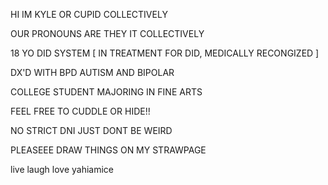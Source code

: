 HI IM KYLE OR CUPID COLLECTIVELY

OUR PRONOUNS ARE THEY IT COLLECTIVELY

18 YO DID SYSTEM [ IN TREATMENT FOR DID, MEDICALLY RECONGIZED ]

DX'D WITH BPD AUTISM AND BIPOLAR

COLLEGE STUDENT MAJORING IN FINE ARTS

FEEL FREE TO CUDDLE OR HIDE!!

NO STRICT DNI JUST DONT BE WEIRD

PLEASEEE DRAW THINGS ON MY STRAWPAGE

live laugh love yahiamice
